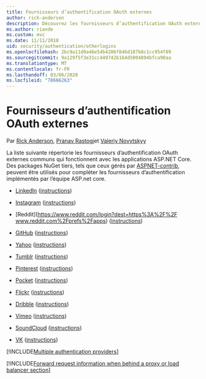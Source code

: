 ```yaml
---
title: Fournisseurs d’authentification OAuth externes
author: rick-anderson
description: Découvrez les fournisseurs d’authentification OAuth externes qui fonctionnent avec les applications ASP.NET Core.
ms.author: riande
ms.custom: mvc
ms.date: 11/11/2018
uid: security/authentication/otherlogins
ms.openlocfilehash: 2bc9a11d0a46e54b4206f846d187b8c1cc954f89
ms.sourcegitcommit: 9a129f5f3e31cc449742b164d5004894bfca90aa
ms.translationtype: MT
ms.contentlocale: fr-FR
ms.lasthandoff: 03/06/2020
ms.locfileid: "78666263"
---
```

# <a name="external-oauth-authentication-providers"></a>Fournisseurs d’authentification OAuth externes

Par [Rick Anderson](https://twitter.com/RickAndMSFT), [Pranav Rastogi](https://github.com/rustd)et [Valeriy Novytskyy](https://github.com/01binary)

La liste suivante répertorie les fournisseurs d’authentification OAuth externes communs qui fonctionnent avec les applications ASP.NET Core. Des packages NuGet tiers, tels que ceux gérés par [ASPNET-contrib](https://www.nuget.org/packages?q=owners%3Aaspnet-contrib+title%3AOAuth), peuvent être utilisés pour compléter les fournisseurs d’authentification implémentés par l’équipe ASP.net core.

* [LinkedIn](https://www.linkedin.com/developer/apps) ([instructions](https://developer.linkedin.com/docs/oauth2))

* [Instagram](https://www.instagram.com/developer/register/) ([instructions](https://www.instagram.com/developer/authentication/))

* [Reddit](https://www.reddit.com/login?dest=https%3A%2F%2F www.reddit.com%2Fprefs%2Fapps) ([instructions](https://github.com/reddit/reddit/wiki/OAuth2-Quick-Start-Example))

* [GitHub](https://github.com/login?return_to=https%3A%2F%2Fgithub.com%2Fsettings%2Fapplications%2Fnew) ([instructions](https://developer.github.com/v3/oauth/))

* [Yahoo](https://login.yahoo.com/config/login?src=devnet&.done=http%3A%2F%2Fdeveloper.yahoo.com%2Fapps%2Fcreate%2F) ([instructions](https://developer.yahoo.com/bbauth/user.html))

* [Tumblr](https://www.tumblr.com/oauth/apps) ([instructions](https://www.tumblr.com/docs/api/v2#auth))

* [Pinterest](https://www.pinterest.com/login/?next=http%3A%2F%2Fdevsite%2Fapps%2F) ([instructions](https://developers.pinterest.com/docs/api/overview/?))

* [Pocket](https://getpocket.com/developer/apps/new) ([instructions](https://getpocket.com/developer/docs/authentication))

* [Flickr](https://www.flickr.com/services/apps/create) ([instructions](https://www.flickr.com/services/api/auth.oauth.html))

* [Dribble](https://dribbble.com/signup) ([instructions](https://developer.dribbble.com/v1/oauth/))

* [Vimeo](https://vimeo.com/join) ([instructions](https://developer.vimeo.com/api/authentication))

* [SoundCloud](https://soundcloud.com/you/apps/new) ([instructions](https://developers.soundcloud.com/blog/we-love-oauth-2))

* [VK](https://vk.com/apps?act=manage) ([instructions](https://vk.com/pages?oid=-17680044&p=Authorizing_Sites))

[!INCLUDE[Multiple authentication providers](includes/chain-auth-providers.md)]

[!INCLUDE[Forward request information when behind a proxy or load balancer section](includes/forwarded-headers-middleware.md)]
